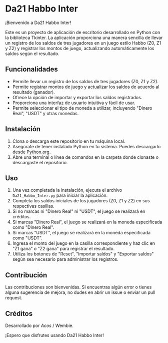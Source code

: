 # Da21 Habbo Inter

¡Bienvenido a Da21 Habbo Inter!

Este es un proyecto de aplicación de escritorio desarrollado en Python con la biblioteca Tkinter. La aplicación proporciona una manera sencilla de llevar un registro de los saldos de tres jugadores en un juego estilo Habbo (Z0, Z1 y Z2) y registrar los montos de juego, actualizando automáticamente los saldos según el resultado.

## Funcionalidades

- Permite llevar un registro de los saldos de tres jugadores (Z0, Z1 y Z2).
- Permite registrar montos de juego y actualizar los saldos de acuerdo al resultado (ganador).
- Ofrece la opción de importar y exportar los saldos registrados.
- Proporciona una interfaz de usuario intuitiva y fácil de usar.
- Permite seleccionar el tipo de moneda a utilizar, incluyendo "Dinero Real", "USDT" y otras monedas.

## Instalación

1. Clona o descarga este repositorio en tu máquina local.
2. Asegúrate de tener instalado Python en tu sistema. Puedes descargarlo desde [Python.org](https://www.python.org/).
3. Abre una terminal o línea de comandos en la carpeta donde clonaste o descargaste el repositorio.

## Uso

1. Una vez completada la instalación, ejecuta el archivo `Da21_Habbo_Inter.py` para iniciar la aplicación.
2. Completa los saldos iniciales de los jugadores (Z0, Z1 y Z2) en sus respectivas casillas.
3. Si no marcas ni "Dinero Real" ni "USDT", el juego se realizará en créditos.
4. Si marcas "Dinero Real", el juego se realizará en la moneda especificada como "Dinero Real".
5. Si marcas "USDT", el juego se realizará en la moneda especificada como "USDT".
6. Ingresa el monto del juego en la casilla correspondiente y haz clic en "Z1 gana" o "Z2 gana" para registrar el resultado.
7. Utiliza los botones de "Reset", "Importar saldos" y "Exportar saldos" según sea necesario para administrar los registros.

## Contribución

Las contribuciones son bienvenidas. Si encuentras algún error o tienes alguna sugerencia de mejora, no dudes en abrir un issue o enviar un pull request.

## Créditos

Desarrollado por _Acos_ / Wembie.

¡Espero que disfrutes usando Da21 Habbo Inter!
